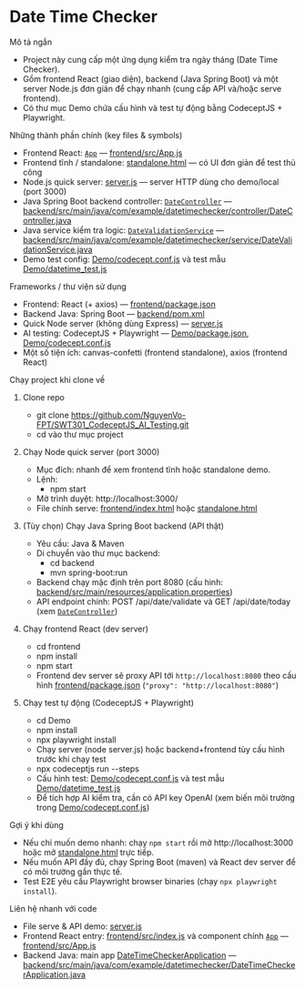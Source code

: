 # Date Time Checker

Mô tả ngắn
- Project này cung cấp một ứng dụng kiểm tra ngày tháng (Date Time Checker).  
- Gồm frontend React (giao diện), backend (Java Spring Boot) và một server Node.js đơn giản để chạy nhanh (cung cấp API và/hoặc serve frontend).  
- Có thư mục Demo chứa cấu hình và test tự động bằng CodeceptJS + Playwright.

Những thành phần chính (key files & symbols)
- Frontend React: [`App`](frontend/src/App.js) — [frontend/src/App.js](frontend/src/App.js)  
- Frontend tĩnh / standalone: [standalone.html](standalone.html) — có UI đơn giản để test thủ công  
- Node.js quick server: [server.js](server.js) — server HTTP dùng cho demo/local (port 3000)  
- Java Spring Boot backend controller: [`DateController`](backend/src/main/java/com/example/datetimechecker/controller/DateController.java) — [backend/src/main/java/com/example/datetimechecker/controller/DateController.java](backend/src/main/java/com/example/datetimechecker/controller/DateController.java)  
- Java service kiểm tra logic: [`DateValidationService`](backend/src/main/java/com/example/datetimechecker/service/DateValidationService.java) — [backend/src/main/java/com/example/datetimechecker/service/DateValidationService.java](backend/src/main/java/com/example/datetimechecker/service/DateValidationService.java)  
- Demo test config: [Demo/codecept.conf.js](Demo/codecept.conf.js) và test mẫu [Demo/datetime_test.js](Demo/datetime_test.js)

Frameworks / thư viện sử dụng
- Frontend: React (+ axios) — [frontend/package.json](frontend/package.json)  
- Backend Java: Spring Boot — [backend/pom.xml](backend/pom.xml)  
- Quick Node server (không dùng Express) — [server.js](server.js)  
- AI testing: CodeceptJS + Playwright — [Demo/package.json](Demo/package.json), [Demo/codecept.conf.js](Demo/codecept.conf.js)  
- Một số tiện ích: canvas-confetti (frontend standalone), axios (frontend React)

Chạy project khi clone về
1. Clone repo
   - git clone https://github.com/NguyenVo-FPT/SWT301_CodeceptJS_AI_Testing.git
   - cd vào thư mục project

2. Chạy Node quick server (port 3000)
   - Mục đích: nhanh để xem frontend tĩnh hoặc standalone demo.
   - Lệnh:
     - npm start
   - Mở trình duyệt: http://localhost:3000/  
   - File chính serve: [frontend/index.html](frontend/index.html) hoặc [standalone.html](standalone.html)

3. (Tùy chọn) Chạy Java Spring Boot backend (API thật)
   - Yêu cầu: Java & Maven
   - Di chuyển vào thư mục backend:
     - cd backend
     - mvn spring-boot:run
   - Backend chạy mặc định trên port 8080 (cấu hình: [backend/src/main/resources/application.properties](backend/src/main/resources/application.properties))  
   - API endpoint chính: POST /api/date/validate và GET /api/date/today (xem [`DateController`](backend/src/main/java/com/example/datetimechecker/controller/DateController.java))

4. Chạy frontend React (dev server)
   - cd frontend
   - npm install
   - npm start
   - Frontend dev server sẽ proxy API tới `http://localhost:8080` theo cấu hình [frontend/package.json](frontend/package.json) (`"proxy": "http://localhost:8080"`)

5. Chạy test tự động (CodeceptJS + Playwright)
   - cd Demo
   - npm install
   - npx playwright install
   - Chạy server (node server.js) hoặc backend+frontend tùy cấu hình trước khi chạy test
   - npx codeceptjs run --steps
   - Cấu hình test: [Demo/codecept.conf.js](Demo/codecept.conf.js) và test mẫu [Demo/datetime_test.js](Demo/datetime_test.js)
   - Để tích hợp AI kiểm tra, cần có API key OpenAI (xem biến môi trường trong [Demo/codecept.conf.js](Demo/codecept.conf.js))

Gợi ý khi dùng
- Nếu chỉ muốn demo nhanh: chạy `npm start` rồi mở http://localhost:3000 hoặc mở [standalone.html](standalone.html) trực tiếp.  
- Nếu muốn API đầy đủ, chạy Spring Boot (maven) và React dev server để có môi trường gần thực tế.  
- Test E2E yêu cầu Playwright browser binaries (chạy `npx playwright install`).

Liên hệ nhanh với code
- File serve & API demo: [server.js](server.js)  
- Frontend React entry: [frontend/src/index.js](frontend/src/index.js) và component chính [`App`](frontend/src/App.js) — [frontend/src/App.js](frontend/src/App.js)  
- Backend Java: main app [DateTimeCheckerApplication](backend/src/main/java/com/example/datetimechecker/DateTimeCheckerApplication.java) — [backend/src/main/java/com/example/datetimechecker/DateTimeCheckerApplication.java](backend/src/main/java/com/example/datetimechecker/DateTimeCheckerApplication.java)
